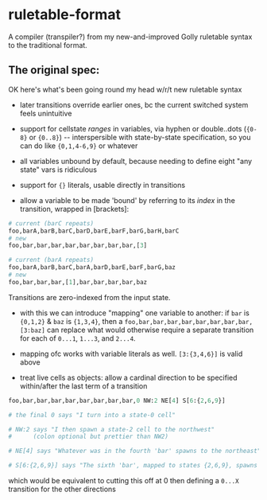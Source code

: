 # ruletable-format
A compiler (transpiler?) from my new-and-improved Golly ruletable syntax to the traditional format.

## The original spec:

OK here's what's been going round my head w/r/t new ruletable syntax


- later transitions override earlier ones, bc the current switched system feels unintuitive

- support for cellstate *ranges* in variables, via hyphen or double..dots (`{0-8}` or `{0..8}`) -- interspersible with state-by-state specification, so you can do like `{0,1,4-6,9}` or whatever

- all variables unbound by default, because needing to define eight "any state" vars is ridiculous

- support for `{}` literals, usable directly in transitions

- allow a variable to be made 'bound' by referring to its *index* in the transition, wrapped in [brackets]:  
```py
# current (barC repeats)
foo,barA,barB,barC,barD,barE,barF,barG,barH,barC
# new
foo,bar,bar,bar,bar,bar,bar,bar,bar,[3]

# current (barA repeats)
foo,barA,barB,barC,barA,barD,barE,barF,barG,baz
# new
foo,bar,bar,bar,[1],bar,bar,bar,bar,baz
```  
Transitions are zero-indexed from the input state.

- with this we can introduce "mapping" one variable to another: if `bar` is `{0,1,2}` & `baz` is `{1,3,4}`, then a `foo,bar,bar,bar,bar,bar,bar,bar,bar,[3:baz]` can replace what would otherwise require a separate transition for each of `0...1`, `1...3`, and `2...4`.

- mapping ofc works with variable literals as well. `[3:{3,4,6}]` is valid above

- treat live cells as objects: allow a cardinal direction to be specified within/after the last term of a transition
```py
foo,bar,bar,bar,bar,bar,bar,bar,bar,0 NW:2 NE[4] S[6:{2,6,9}]

# the final 0 says "I turn into a state-0 cell"

# NW:2 says "I then spawn a state-2 cell to the northwest"
#      (colon optional but prettier than NW2)

# NE[4] says "Whatever was in the fourth 'bar' spawns to the northeast"

# S[6:{2,6,9}] says "The sixth 'bar', mapped to states {2,6,9}, spawns to the south"
```
which would be equivalent to cutting this off at 0 then defining a `0...X` transition for the other directions
